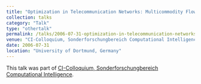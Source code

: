 ```yaml
---
title: "Optimization in Telecommunication Networks: Multicommodity Flow, Facility Location and Steiner Tree Problems"
collection: talks
category: "Talk"
type: "othertalk"
permalink: /talks/2006-07-31-optimization-in-telecommunication-networks:-multicommodity-flow,-facility-location-and-steiner-tree-problems
venue: "CI-Colloquium, Sonderforschungbereich Computational Intelligence"
date: 2006-07-31
location: "University of Dortmund, Germany"
---
```


This talk was part of [CI-Colloquium, Sonderforschungbereich Computational Intelligence](http://sfbci.uni-dortmund.de/index.php?option=com_content&task=view&id=18&Itemid=164&lang=en).
